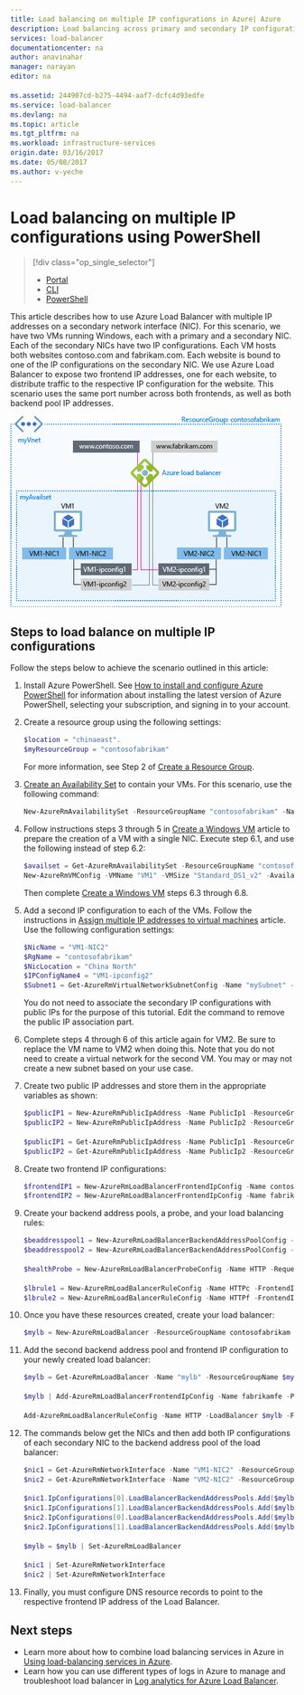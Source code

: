 ```yaml
---
title: Load balancing on multiple IP configurations in Azure| Azure
description: Load balancing across primary and secondary IP configurations.
services: load-balancer
documentationcenter: na
author: anavinahar
manager: narayan
editor: na

ms.assetid: 244907cd-b275-4494-aaf7-dcfc4d93edfe
ms.service: load-balancer
ms.devlang: na
ms.topic: article
ms.tgt_pltfrm: na
ms.workload: infrastructure-services
origin.date: 03/16/2017
ms.date: 05/08/2017
ms.author: v-yeche
---
```


# Load balancing on multiple IP configurations using PowerShell
> [!div class="op_single_selector"]
> * [Portal](load-balancer-multiple-ip.md)
> * [CLI](load-balancer-multiple-ip-cli.md)
> * [PowerShell](load-balancer-multiple-ip-powershell.md)

This article describes how to use Azure Load Balancer with multiple IP addresses on a secondary network interface (NIC). For this scenario, we have two VMs running Windows, each with a primary and a secondary NIC. Each of the secondary NICs have two IP configurations. Each VM hosts both websites contoso.com and fabrikam.com. Each website is bound to one of the IP configurations on the secondary NIC. We use Azure Load Balancer to expose two frontend IP addresses, one for each website, to distribute traffic to the respective IP configuration for the website. This scenario uses the same port number across both frontends, as well as both backend pool IP addresses.

![LB scenario image](./media/load-balancer-multiple-ip/lb-multi-ip.PNG)

## Steps to load balance on multiple IP configurations

Follow the steps below to achieve the scenario outlined in this article:

1. Install Azure PowerShell. See [How to install and configure Azure PowerShell](https://docs.microsoft.com/powershell/azureps-cmdlets-docs) for information about installing the latest version of Azure PowerShell, selecting your subscription, and signing in to your account.
2. Create a resource group using the following settings:

    ```powershell
    $location = "chinaeast".
    $myResourceGroup = "contosofabrikam"
    ```

    For more information, see Step 2 of [Create a Resource Group](../virtual-machines/virtual-machines-windows-quick-create-powershell.md?toc=%2fload-balancer%2ftoc.json).

3. [Create an Availability Set](../virtual-machines/windows/create-availability-set.md?toc=%2fload-balancer%2ftoc.json) to contain your VMs. For this scenario, use the following command:

    ```powershell
    New-AzureRmAvailabilitySet -ResourceGroupName "contosofabrikam" -Name "myAvailset" -Location "China North"
    ```

4. Follow instructions steps 3 through 5 in [Create a Windows VM](../virtual-machines/virtual-machines-windows-quick-create-powershell.md?toc=%2fload-balancer%2ftoc.json) article to prepare the creation of a VM with a single NIC. Execute step 6.1, and use the following instead of step 6.2:

    ```powershell
    $availset = Get-AzureRmAvailabilitySet -ResourceGroupName "contosofabrikam" -Name "myAvailset"
    New-AzureRmVMConfig -VMName "VM1" -VMSize "Standard_DS1_v2" -AvailabilitySetId $availset.Id
    ```

    Then complete [Create a Windows VM](../virtual-machines/virtual-machines-windows-quick-create-powershell.md?toc=%2fload-balancer%2ftoc.json) steps 6.3 through 6.8.

5. Add a second IP configuration to each of the VMs. Follow the instructions in [Assign multiple IP addresses to virtual machines](../virtual-network/virtual-network-multiple-ip-addresses-powershell.md#add) article. Use the following configuration settings:

    ```powershell
    $NicName = "VM1-NIC2"
    $RgName = "contosofabrikam"
    $NicLocation = "China North"
    $IPConfigName4 = "VM1-ipconfig2"
    $Subnet1 = Get-AzureRmVirtualNetworkSubnetConfig -Name "mySubnet" -VirtualNetwork $myVnet
    ```

    You do not need to associate the secondary IP configurations with public IPs for the purpose of this tutorial. Edit the command to remove the public IP association part.

6. Complete steps 4 through 6 of this article again for VM2. Be sure to replace the VM name to VM2 when doing this. Note that you do not need to create a virtual network for the second VM. You may or may not create a new subnet based on your use case.

7. Create two public IP addresses and store them in the appropriate variables as shown:

    ```powershell
    $publicIP1 = New-AzureRmPublicIpAddress -Name PublicIp1 -ResourceGroupName contosofabrikam -Location 'China North' -AllocationMethod Dynamic -DomainNameLabel contoso
    $publicIP2 = New-AzureRmPublicIpAddress -Name PublicIp2 -ResourceGroupName contosofabrikam -Location 'China North' -AllocationMethod Dynamic -DomainNameLabel fabrikam

    $publicIP1 = Get-AzureRmPublicIpAddress -Name PublicIp1 -ResourceGroupName contosofabrikam
    $publicIP2 = Get-AzureRmPublicIpAddress -Name PublicIp2 -ResourceGroupName contosofabrikam
    ```

8. Create two frontend IP configurations:

    ```powershell
    $frontendIP1 = New-AzureRmLoadBalancerFrontendIpConfig -Name contosofe -PublicIpAddress $publicIP1
    $frontendIP2 = New-AzureRmLoadBalancerFrontendIpConfig -Name fabrikamfe -PublicIpAddress $publicIP2
    ```

9. Create your backend address pools, a probe, and your load balancing rules:

    ```powershell
    $beaddresspool1 = New-AzureRmLoadBalancerBackendAddressPoolConfig -Name contosopool
    $beaddresspool2 = New-AzureRmLoadBalancerBackendAddressPoolConfig -Name fabrikampool

    $healthProbe = New-AzureRmLoadBalancerProbeConfig -Name HTTP -RequestPath 'index.html' -Protocol http -Port 80 -IntervalInSeconds 15 -ProbeCount 2

    $lbrule1 = New-AzureRmLoadBalancerRuleConfig -Name HTTPc -FrontendIpConfiguration $frontendIP1 -BackendAddressPool $beaddresspool1 -Probe $healthprobe -Protocol Tcp -FrontendPort 80 -BackendPort 80
    $lbrule2 = New-AzureRmLoadBalancerRuleConfig -Name HTTPf -FrontendIpConfiguration $frontendIP2 -BackendAddressPool $beaddresspool2 -Probe $healthprobe -Protocol Tcp -FrontendPort 80 -BackendPort 80
    ```

10. Once you have these resources created, create your load balancer:

    ```powershell
    $mylb = New-AzureRmLoadBalancer -ResourceGroupName contosofabrikam -Name mylb -Location 'China North' -FrontendIpConfiguration $frontendIP1 -LoadBalancingRule $lbrule -BackendAddressPool $beAddressPool -Probe $healthProbe
    ```

11. Add the second backend address pool and frontend IP configuration to your newly created load balancer:

    ```powershell
    $mylb = Get-AzureRmLoadBalancer -Name "mylb" -ResourceGroupName $myResourceGroup | Add-AzureRmLoadBalancerBackendAddressPoolConfig -Name fabrikampool | Set-AzureRmLoadBalancer

    $mylb | Add-AzureRmLoadBalancerFrontendIpConfig -Name fabrikamfe -PublicIpAddress $publicIP2 | Set-AzureRmLoadBalancer

    Add-AzureRmLoadBalancerRuleConfig -Name HTTP -LoadBalancer $mylb -FrontendIpConfiguration $frontendIP2 -BackendAddressPool $beaddresspool2 -Probe $healthProbe -Protocol Tcp -FrontendPort 80 -BackendPort 80 | Set-AzureRmLoadBalancer
    ```

12. The commands below get the NICs and then add both IP configurations of each secondary NIC to the backend address pool of the load balancer:

    ```powershell
    $nic1 = Get-AzureRmNetworkInterface -Name "VM1-NIC2" -ResourceGroupName "MyResourcegroup";
    $nic2 = Get-AzureRmNetworkInterface -Name "VM2-NIC2" -ResourceGroupName "MyResourcegroup";

    $nic1.IpConfigurations[0].LoadBalancerBackendAddressPools.Add($mylb.BackendAddressPools[0]);
    $nic1.IpConfigurations[1].LoadBalancerBackendAddressPools.Add($mylb.BackendAddressPools[1]);
    $nic2.IpConfigurations[0].LoadBalancerBackendAddressPools.Add($mylb.BackendAddressPools[0]);
    $nic2.IpConfigurations[1].LoadBalancerBackendAddressPools.Add($mylb.BackendAddressPools[1]);

    $mylb = $mylb | Set-AzureRmLoadBalancer

    $nic1 | Set-AzureRmNetworkInterface
    $nic2 | Set-AzureRmNetworkInterface
    ```

13. Finally, you must configure DNS resource records to point to the respective frontend IP address of the Load Balancer. 
<!--Not available [Using Azure DNS with other Azure services](../dns/dns-for-azure-services.md).-->

## Next steps
- Learn more about how to combine load balancing services in Azure in [Using load-balancing services in Azure](../traffic-manager/traffic-manager-load-balancing-azure.md).
- Learn how you can use different types of logs in Azure to manage and troubleshoot load balancer in [Log analytics for Azure Load Balancer](../load-balancer/load-balancer-monitor-log.md).